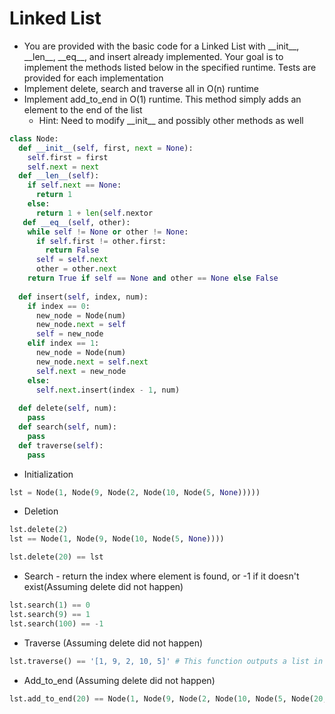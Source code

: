 # Linked List

* You are provided with the basic code for a Linked List with \_\_init\_\_, \_\_len\_\_, \_\_eq\_\_, and insert already implemented. Your goal is to implement the methods listed below in the specified runtime. Tests are provided for each implementation 
* Implement delete, search and traverse all in O(n) runtime
* Implement add_to_end in O(1) runtime. This method simply adds an element to the end of the list
  * Hint: Need to modify \_\_init\_\_ and possibly other methods as well


```Python
class Node:
  def __init__(self, first, next = None):
    self.first = first
    self.next = next
  def __len__(self):
    if self.next == None:
      return 1
    else:
      return 1 + len(self.nextor
   def __eq__(self, other):
    while self != None or other != None:
      if self.first != other.first:
        return False
      self = self.next
      other = other.next
    return True if self == None and other == None else False
      
  def insert(self, index, num):
    if index == 0:
      new_node = Node(num)
      new_node.next = self
      self = new_node
    elif index == 1:
      new_node = Node(num)
      new_node.next = self.next
      self.next = new_node
    else:
      self.next.insert(index - 1, num)
      
  def delete(self, num):
    pass
  def search(self, num):
    pass
  def traverse(self):
    pass
```

* Initialization
```Python
lst = Node(1, Node(9, Node(2, Node(10, Node(5, None)))))
```

* Deletion
```Python
lst.delete(2)
lst == Node(1, Node(9, Node(10, Node(5, None))))

lst.delete(20) == lst
```

* Search - return the index where element is found, or -1 if it doesn't exist(Assuming delete did not happen)
```Python
lst.search(1) == 0
lst.search(9) == 1
lst.search(100) == -1
```

* Traverse (Assuming delete did not happen)
```Python
lst.traverse() == '[1, 9, 2, 10, 5]' # This function outputs a list in string format
```

* Add_to_end (Assuming delete did not happen)
```Python
lst.add_to_end(20) == Node(1, Node(9, Node(2, Node(10, Node(5, Node(20, None)))))
```
